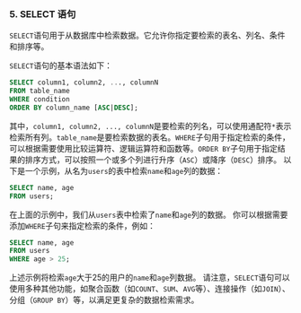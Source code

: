 ### 5. SELECT 语句
`SELECT`语句用于从数据库中检索数据。它允许你指定要检索的表名、列名、条件和排序等。

`SELECT`语句的基本语法如下：

```sql
SELECT column1, column2, ..., columnN
FROM table_name
WHERE condition
ORDER BY column_name [ASC|DESC];
```
其中，`column1, column2, ..., columnN`是要检索的列名，可以使用通配符`*`表示检索所有列。`table_name`是要检索数据的表名。`WHERE`子句用于指定检索的条件，可以根据需要使用比较运算符、逻辑运算符和函数等。`ORDER BY`子句用于指定结果的排序方式，可以按照一个或多个列进行升序（`ASC`）或降序（`DESC`）排序。
以下是一个示例，从名为`users`的表中检索`name`和`age`列的数据：
```sql
SELECT name, age
FROM users;
```
在上面的示例中，我们从`users`表中检索了`name`和`age`列的数据。
你可以根据需要添加`WHERE`子句来指定检索的条件，例如：
```sql
SELECT name, age
FROM users
WHERE age > 25;
```
上述示例将检索`age`大于25的用户的`name`和`age`列数据。
请注意，`SELECT`语句可以使用多种其他功能，如聚合函数（如`COUNT`、`SUM`、`AVG`等）、连接操作（如`JOIN`）、分组（`GROUP BY`）等，以满足更复杂的数据检索需求。